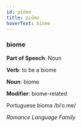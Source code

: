 ```yaml
---
id: piömo
title: piömo
hoverText: biome
---
```


### biome

**Part of Speech**: Noun

**Verb**: to be a biome

**Noun**: biome

**Modifier**: biome-related

Portuguese bioma /biˈo.mɐ/

*Romance Language Family*